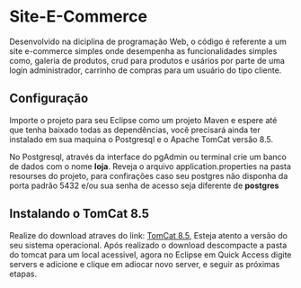 # Site-E-Commerce

Desenvolvido na diciplina de programação Web, o código é referente a um site e-commerce simples onde desempenha as funcionalidades simples como, galeria de produtos, crud para produtos e usários por parte de uma login administrador, carrinho de compras para um usuário do tipo cliente.

## Configuração

Importe o projeto para seu Eclipse como um projeto Maven e espere até que tenha baixado todas as dependências, você precisará ainda ter instalado em sua maquina o Postgresql e o Apache TomCat versão 8.5.

No Postgresql, através da interface do pgAdmin ou terminal crie um banco de dados com o nome **loja**.
Reveja o arquivo application.properties na pasta resourses do projeto, para confirações caso seu postgres não disponha da porta padrão 5432 e/ou sua senha de acesso seja diferente de **postgres**

## Instalando o TomCat 8.5

Realize do download atraves do link: [TomCat 8.5](https://tomcat.apache.org/download-80.cgi), Esteja atento a versão do seu sistema operacional.
Após realizado o download descompacte a pasta do tomcat para um local acessivel, agora no Eclipse em Quick Access digite servers e adicione e clique em adiocar novo server, e seguir as próximas etapas. 
